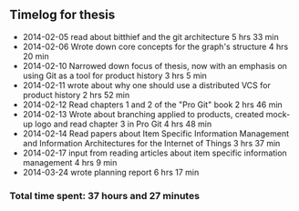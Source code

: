 ## Timelog for thesis
* 2014-02-05 read about bitthief and the git architecture 5 hrs 33 min
* 2014-02-06 Wrote down core concepts for the graph's structure 4 hrs 20 min
* 2014-02-10 Narrowed down focus of thesis, now with an emphasis on using Git as a tool for product history 3 hrs 5 min
* 2014-02-11 wrote about why one should use a distributed VCS for product history 2 hrs 52 min
* 2014-02-12 Read chapters 1 and 2 of the "Pro Git" book 2 hrs 46 min
* 2014-02-13 Wrote about branching applied to products, created mock-up logo and read chapter 3 in Pro Git 4 hrs 48 min
* 2014-02-14 Read papers about Item Specific Information Management and Information Architectures for the Internet of Things 3 hrs 37 min
* 2014-02-17 input from reading articles about item specific information management 4 hrs 9 min
* 2014-03-24 wrote planning report 6 hrs 17 min

### Total time spent: 37 hours and 27 minutes 